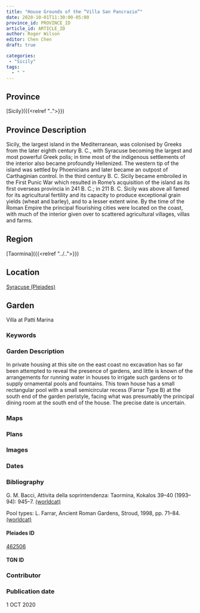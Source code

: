 ```yaml
---
title: "House Grounds of the “Villa San Pancrazio”"
date: 2020-10-01T11:30:00-05:00
province_id: PROVINCE_ID
article_id: ARTICLE_ID
author: Roger Wilson
editor: Chen Chen
draft: true

categories:
 - "Sicily"
tags:
  - " "
---
```


## Province

[Sicily]({{<relref "..">}})

## Province Description
Sicily, the largest island in the Mediterranean, was colonised by Greeks from the later eighth century B. C., with Syracuse becoming the largest and most powerful Greek polis; in time most of the indigenous settlements of the interior also became profoundly Hellenized. The western tip of the island was settled by Phoenicians and later became an outpost of Carthaginian control. In the third century B. C. Sicily became embroiled in the First Punic War which resulted in Rome’s acquisition of the island as its first overseas provincia in 241 B. C.; in 211 B. C. Sicily was above all famed for its agricultural fertility and its capacity to produce exceptional grain yields (wheat and barley), and to a lesser extent wine. By the time of the Roman Empire the principal flourishing cities were located on the coast, with much of the interior given over to scattered agricultural villages, villas and farms.

## Region

[Taormina]({{<relref "../..">}})

<!--### Sublocation Description-->

<!-- DESCRIPTION -->


## Location

[Syracuse (Pleiades)](https://pleiades.stoa.org/places/462506)

<!--### Location Description-->

<!-- LEAVE THIS BLANK FOR NOW -->

<!--## Sublocation-->

<!--
[AREA WITHIN LOCATION, LIKE “PALATINE HILL”](GEOREFERENCE LINK)
A sublocation is any area larger than an individual garden, but located within a location. I would always try to include a link to a controlled vocabulary here if possible. This ID may well be different from the Garden ID, e.g., Pompeii versus a Garden in one of the houses which has its own Pleiades ID.
-->

<!--### Sublocation Description-->

<!-- DESCRIPTION -->

## Garden

Villa at Patti Marina

### Keywords

<!-- [urban villas](#) -->


### Garden Description

In private housing at this site on the east coast no excavation has so far been attempted to reveal the presence of gardens, and little is known of the arrangements for running water in houses to irrigate such gardens or to supply ornamental pools and fountains.  This town house has a small rectangular pool with a small semicircular recess (Farrar Type B) at the south end of the garden peristyle, facing what was presumably the principal dining room at the south end of the house. The precise date is uncertain.

### Maps

<!--
{{< figure src="IMG_URL" alt="ALT_TEXT" title="CAPTION" >}}
-->

### Plans

<!--{{< figure src="../images/cologne_atrium_plan1_EUR_GI_ColClaAA_Ah_carroll.jpg" alt="Plan of the Atrium House at Colonia Claudia Ara Agrippinensium (Cologne); rights statement" title="Plan 1: Plan of the so-called 'atrium house' with an apsidal pool (P) in its garden courtyard (G). Adapted from Precht 1971, fig. 2. (Rights statement)" >}}-->

### Images

<!--
{{< figure src="IMG_URL" alt="ALT_TEXT" title="CAPTION" >}}
-->

### Dates


### Bibliography
G. M. Bacci, Attivita della soprintendenza: Taormina, Kokalos 39–40 (1993–94): 945–7. [(worldcat)](http://www.worldcat.org/oclc/186378054)

Pool types: L. Farrar, Ancient Roman Gardens, Stroud, 1998, pp. 71–84.[(worldcat)](http://www.worldcat.org/oclc/1169942407)

<!--#### Periodo ID-->

<!-- [PERIODO_ID](https://pleiades.stoa.org/places/PLEIADES_ID) -->

#### Pleiades ID

[462506](https://pleiades.stoa.org/places/462506)

#### TGN ID


### Contributor


### Publication date
1 OCT 2020


<!--### Related articles-->

<!-- Links to other related articles. Leave blank for now -->
